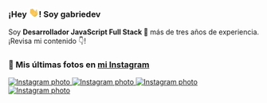 <h3>¡Hey <img src="https://raw.githubusercontent.com/ABSphreak/ABSphreak/master/gifs/Hi.gif" width="20px" decondig="async">! Soy gabriedev</h3>

<p>Soy <strong>Desarrollador JavaScript Full Stack 🚀</strong> más de tres años de experiencia.<br />¡Revisa mi contenido 👇!</p>

### 📸 Mis últimas fotos en [mi Instagram](https://instagram.com/gabrie.dev)


<a href='https://instagram.com/p/CtruQitPJU1' target='_blank'>
  <img width='20%' src='https://instagram.fkiv7-1.fna.fbcdn.net/v/t51.2885-15/354557634_595647665883083_2498794285121939883_n.jpg?stp=dst-jpg_e15_fr_s1080x1080&_nc_ht=instagram.fkiv7-1.fna.fbcdn.net&_nc_cat=111&_nc_ohc=uZFaaydRRGIAX_4Vqoo&edm=APU89FABAAAA&ccb=7-5&oh=00_AfAs4BFCbroipvnyQ5c5jmqB3pb_DGhExSL_zKVyJ6jYHA&oe=64C49FE3&_nc_sid=bc0c2c' alt='Instagram photo' />
</a>
<a href='https://instagram.com/p/CtrtZEhvfjK' target='_blank'>
  <img width='20%' src='https://instagram.fkiv7-1.fna.fbcdn.net/v/t51.2885-15/354566352_1280061536273536_3184760590463359796_n.jpg?stp=dst-jpg_e15&_nc_ht=instagram.fkiv7-1.fna.fbcdn.net&_nc_cat=104&_nc_ohc=Wb2hLPv4CfoAX-2bUCh&edm=APU89FABAAAA&ccb=7-5&oh=00_AfB5l5Pqe38lvYS-nxWJvgaW7nRuVZx0l9sq7RB1qR7kEw&oe=64C5FF1C&_nc_sid=bc0c2c' alt='Instagram photo' />
</a>
<a href='https://instagram.com/p/CtDUXiGIwfW' target='_blank'>
  <img width='20%' src='https://instagram.fkiv7-1.fna.fbcdn.net/v/t51.2885-15/350888316_2281662725376540_4082540287140756007_n.jpg?stp=dst-jpg_e15&_nc_ht=instagram.fkiv7-1.fna.fbcdn.net&_nc_cat=100&_nc_ohc=MwB_EXlEuWoAX9R3e4c&edm=APU89FABAAAA&ccb=7-5&oh=00_AfDVav-Dj2gbmRiC9ktthqRebAmQgjpM_RQmPibwDidrZw&oe=64C4C518&_nc_sid=bc0c2c' alt='Instagram photo' />
</a>
<a href='https://instagram.com/p/CoTfm_INWyt' target='_blank'>
  <img width='20%' src='https://instagram.fkiv7-1.fna.fbcdn.net/v/t51.2885-15/321050480_935030397667260_4356312353538439528_n.jpg?stp=dst-jpg_e15&_nc_ht=instagram.fkiv7-1.fna.fbcdn.net&_nc_cat=100&_nc_ohc=uZFI6bnKTWcAX-nchT5&edm=APU89FABAAAA&ccb=7-5&oh=00_AfDyyKSxixcxw9zwIIqRgl07OaQYmRD7wif3ILB8zVZxrw&oe=64C48757&_nc_sid=bc0c2c' alt='Instagram photo' />
</a>
